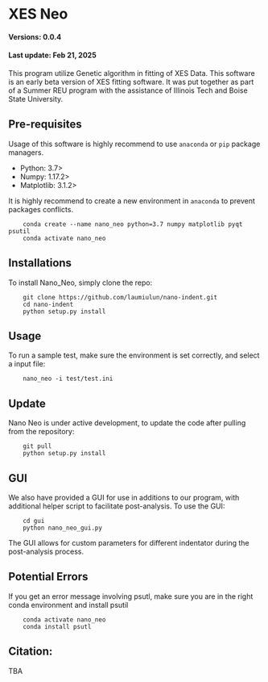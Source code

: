 # XES Neo
#### Versions: 0.0.4
#### Last update: Feb 21, 2025

This program utilize Genetic algorithm in fitting of XES Data. This software is an early beta version of XES fitting software.
It was put together as part of a Summer REU program with the assistance of Illinois Tech and Boise State University.

## Pre-requisites
Usage of this software is highly recommend to use `anaconda` or `pip` package managers.

  - Python: 3.7>
  - Numpy: 1.17.2>
  - Matplotlib: 3.1.2>

It is highly recommend to create a new environment in `anaconda` to prevent packages conflicts.

        conda create --name nano_neo python=3.7 numpy matplotlib pyqt psutil
        conda activate nano_neo


## Installations
To install Nano_Neo, simply clone the repo:

        git clone https://github.com/laumiulun/nano-indent.git
        cd nano-indent
        python setup.py install


## Usage
To run a sample test, make sure the environment is set correctly, and select a input file:

        nano_neo -i test/test.ini

## Update
Nano Neo is under active development, to update the code after pulling from the repository:

        git pull 
        python setup.py install

## GUI

We also have provided a GUI for use in additions to our program, with additional helper script to facilitate post-analysis. To use the GUI:

        cd gui
        python nano_neo_gui.py

The GUI allows for custom parameters for different indentator during the post-analysis process.

## Potential Errors
If you get an error message involving psutl, make sure you are in the right conda environment and install psutil

        conda activate nano_neo
        conda install psutl

## Citation:

TBA
